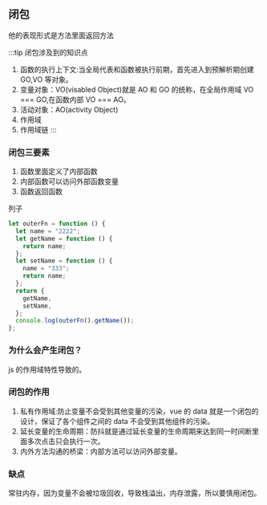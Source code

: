 ## 闭包

他的表现形式是方法里面返回方法

:::tip 闭包涉及到的知识点

1. 函数的执行上下文:当全局代表和函数被执行前期，首先进入到预解析期创建 GO,VO 等对象。
2. 变量对象：VO(visabled Object)就是 AO 和 GO 的统称，在全局作用域 VO === GO,在函数内部 VO === AO。
3. 活动对象：AO(activity Object)
4. 作用域
5. 作用域链
   :::

### 闭包三要素

1. 函数里面定义了内部函数
2. 内部函数可以访问外部函数变量
3. 函数返回函数

列子

```js
let outerFn = function () {
  let name = "2222";
  let getName = function () {
    return name;
  };
  let setName = function () {
    name = "333";
    return name;
  };
  return {
    getName,
    setName,
  };
  console.log(outerFn().getName());
};
```

### 为什么会产生闭包？

js 的作用域特性导致的。

### 闭包的作用

1. 私有作用域:防止变量不会受到其他变量的污染，vue 的 data 就是一个闭包的设计，保证了各个组件之间的 data 不会受到其他组件的污染。
2. 延长变量的生命周期：防抖就是通过延长变量的生命周期来达到同一时间断里面多次点击只会执行一次。
3. 内外方法沟通的桥梁：内部方法可以访问外部变量。

### 缺点

常驻内存，因为变量不会被垃圾回收，导致栈溢出，内存泄露，所以要慎用闭包。
